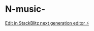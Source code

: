 # N-music-

[Edit in StackBlitz next generation editor ⚡️](https://stackblitz.com/~/github.com/Nandarathana/N-music-)